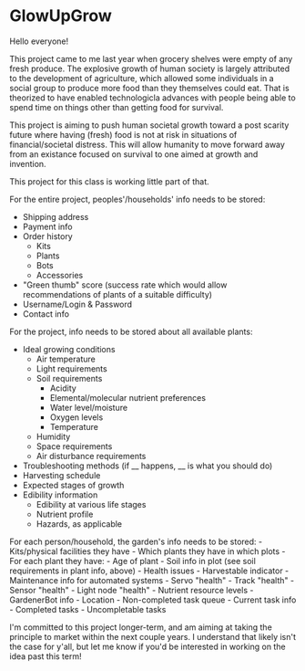 # GlowUpGrow
Hello everyone!

This project came to me last year when grocery shelves were empty of any fresh produce.
The explosive growth of human society is largely attributed to the development of agriculture, which allowed some individuals in a social group to produce more food than they themselves could eat.
That is theorized to have enabled technologicla advances with people being able to spend time on things other than getting food for survival.

This project is aiming to push human societal growth toward a post scarity future where having (fresh) food is not at risk in situations of financial/societal distress.
This will allow humanity to move forward away from an existance focused on survival to one aimed at growth and invention.

This project for this class is working little part of that. 

For the entire project, peoples'/households' info needs to be stored:
   - Shipping address
   - Payment info
   - Order history 
      - Kits
      - Plants
      - Bots
      - Accessories
   - "Green thumb" score (success rate which would allow recommendations of plants of a suitable difficulty)
   - Username/Login & Password
   - Contact info
   
For the project, info needs to be stored about all available plants:
   - Ideal growing conditions
      - Air temperature
      - Light requirements
      - Soil requirements
          - Acidity
          - Elemental/molecular nutrient preferences
          - Water level/moisture
          - Oxygen levels
          - Temperature
      - Humidity
      - Space requirements
      - Air disturbance requirements
   - Troubleshooting methods (if __ happens, __ is what you should do)
   - Harvesting schedule
   - Expected stages of growth
   - Edibility information
       - Edibility at various life stages
       - Nutrient profile
       - Hazards, as applicable
       
For each person/household, the garden's info needs to be stored:
    - Kits/physical facilities they have
    - Which plants they have in which plots
    - For each plant they have:
        - Age of plant
        - Soil info in plot (see soil requirements in plant info, above)
        - Health issues
        - Harvestable indicator
    - Maintenance info for automated systems
        - Servo "health"
        - Track "health"
        - Sensor "health"
        - Light node "health"
        - Nutrient resource levels
        - GardenerBot info
            - Location
            - Non-completed task queue
            - Current task info
            - Completed tasks
            - Uncompletable tasks
            
I'm committed to this project longer-term, and am aiming at taking the principle to market within the next couple years.
I understand that likely isn't the case for y'all, but let me know if you'd be interested in working on the idea past this term!
  
